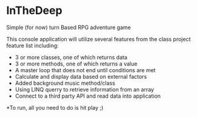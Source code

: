 # InTheDeep
Simple (for now) turn Based RPG adventure game

This console application will utilize several features from the class project feature list including:
* 3 or more classes, one of which returns data
* 3 or more methods, one of which returns a value
* A master loop that does not end until conditions are met
* Calculate and display data based on external factors
* Added background music method/class
* Using  LINQ querry to retrieve information from an array
* Connect to a third party API and read data into application

*To run, all you need to do is hit play ;)

